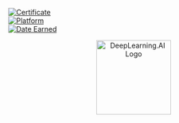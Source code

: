 [![Certificate](https://img.shields.io/badge/Certificate-Completed-blue)](https://github.com/user-attachments/files/20138358/Coursera.80Q37LPY149A.pdf)  
[![Platform](https://img.shields.io/badge/Coursera-80Q37LPY149A-red)](https://github.com/user-attachments/files/20138358/Coursera.80Q37LPY149A.pdf)  
[![Date Earned](https://img.shields.io/badge/Earned-May%2010%2C%202025-green)](https://github.com/user-attachments/files/20138358/Coursera.80Q37LPY149A.pdf)  

<p align="center">
  <a href="https://github.com/user-attachments/files/20138358/Coursera.80Q37LPY149A.pdf">
    <img src="https://deeplearning.ai/wp-content/uploads/2020/10/cropped-dlai-logo-png-1.png" 
         alt="DeepLearning.AI Logo" width="150"/>
  </a>
</p>
